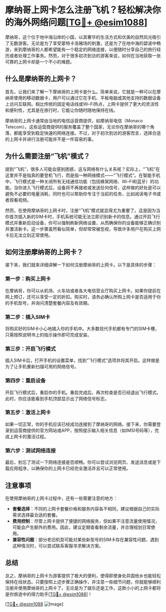 # 摩纳哥上网卡怎么注册飞机？轻松解决你的海外网络问题[[TG💪+ @esim1088](https://t.me/s/esim1088)]

摩纳哥，这个位于地中海沿岸的小国，以其奢华的生活方式和优美的自然风光吸引了无数游客。无论是为了享受蒙特卡洛赌场的刺激，还是为了在地中海的碧波中畅游，来到摩纳哥的人都希望能有一个稳定的网络连接，以便随时分享自己的旅行经历或者处理工作事务。然而，对于很多初次到访的游客来说，如何在当地获取一张可靠的上网卡却是一个不小的难题。

## 什么是摩纳哥的上网卡？

首先，让我们来了解一下摩纳哥的上网卡是什么。简单来说，它就是一种可以在摩纳哥使用的移动数据卡，用户可以通过它在手机、平板电脑或其他支持的数据设备上访问互联网。相比传统的固定电话线或Wi-Fi热点，上网卡提供了更大的灵活性和便利性，尤其是在旅行时，它能让你随时随地保持在线。

摩纳哥的上网卡通常由当地的电信运营商提供，如摩纳哥电信（Monaco Telecom）。这些运营商提供的服务覆盖了整个国家，无论你在摩纳哥的哪个角落，都能享受到稳定快速的网络连接。不过，对于初次到访的游客而言，选择合适的上网卡并进行注册可能并不是一件容易的事。

## 为什么需要注册“飞机”模式？

提到“飞机”，很多人可能会感到困惑，这与网络有什么关系呢？实际上，“飞机”在这里并不是指真的要登机飞行，而是指一种网络模式——“飞行模式”。在智能手机中，飞行模式是一种关闭所有无线通信功能（包括蜂窝网络、Wi-Fi和蓝牙）的功能。当你进入飞行模式后，设备将不再接收或发送任何信号，这样做的好处是可以避免不必要的电量消耗，同时也可以帮助你专注于当前的任务，比如阅读电子书或者观看视频。

然而，在使用摩纳哥的上网卡时，注册“飞机”模式就显得尤为重要了。这是因为当你首次插入新的SIM卡时，手机系统可能无法立即识别新卡的信息。通过开启飞行模式并重新启动设备，你可以强制刷新网络设置，从而确保你的设备能够正确识别并激活新卡。这一步骤虽然看似简单，但却常常被忽视，导致许多用户在购买上网卡后无法立刻正常使用。

## 如何注册摩纳哥的上网卡？

接下来，我们就来详细讲解一下如何注册摩纳哥的上网卡。以下是具体的步骤：

### 第一步：购买上网卡

在摩纳哥，你可以从机场、火车站或者各大电信营业厅购买上网卡。如果你提前在网上预订，还可以享受一定的折扣。购买时，请务必确认所购上网卡是否适用于你的手机型号，并询问清楚套餐内容及有效期。

### 第二步：插入SIM卡

将购买好的SIM卡小心地插入你的手机中。大多数现代手机都有专门的SIM卡槽，只需按照说明书上的指示操作即可完成安装。

### 第三步：开启飞行模式

插入SIM卡后，打开手机的设置菜单，找到“飞行模式”选项并将其开启。这样做是为了让手机重新扫描可用的网络信号。

### 第四步：重启设备

开启飞行模式后，重启你的手机。重启完成后，再次检查是否已经退出飞行模式。此时，你应该能看到手机顶部显示出了网络信号标志。

### 第五步：激活上网卡

如果一切正常，你的手机应该已经成功连接到了摩纳哥的网络。接下来，你需要登录到运营商提供的官方网站或APP，按照提示输入相关信息（如IMSI号码等），完成上网卡的激活过程。

### 第六步：测试网络连接

最后，别忘了测试一下网络连接是否顺畅。你可以尝试浏览网页、发送消息或是下载应用程序，以确保你的上网卡已经完全激活并且可以正常使用。

## 注意事项

在使用摩纳哥的上网卡过程中，还有一些需要注意的地方：

- **套餐选择**：不同的上网卡套餐价格和服务内容各不相同，建议根据自己的实际需求选择最合适的套餐。
- **费用控制**：尽管上网卡提供了便捷的网络服务，但如果不注意流量使用情况，可能会产生额外的费用。因此，建议定期查看剩余流量，并合理规划日常使用。
- **兼容性问题**：部分老旧机型可能对某些新型号的SIM卡存在兼容性问题，遇到这种情况时，可以尝试联系客服寻求解决方案。

## 总结

总之，摩纳哥的上网卡为游客提供了极大的便利，使得即使身处异国他乡也能轻松保持在线状态。只要按照上述步骤正确操作，并注意一些细节问题，你就能够顺利注册并使用摩纳哥的上网卡了。无论是为了娱乐还是工作，这款小小的上网卡都将是你旅途中的得力助手[[TG💪+ @esim1088](https://t.me/s/esim1088)]！

[[TG💪+ @esim1088](https://t.me/s/esim1088) ![Image](https://i.postimg.cc/4NQfJmqS/Snipaste-2025-05-13-00-14-12.png)]